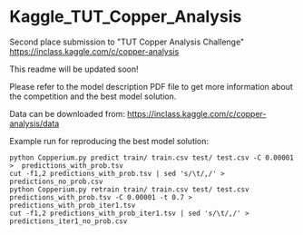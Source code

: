 # Kaggle_TUT_Copper_Analysis
Second place submission to "TUT Copper Analysis Challenge" https://inclass.kaggle.com/c/copper-analysis

This readme will be updated soon!

Please refer to the model description PDF file to get more information about the competition and the best model solution.

Data can be downloaded from: https://inclass.kaggle.com/c/copper-analysis/data

Example run for reproducing the best model solution:

    python Copperium.py predict train/ train.csv test/ test.csv -C 0.00001 >  predictions_with_prob.tsv
    cut -f1,2 predictions_with_prob.tsv | sed 's/\t/,/' > predictions_no_prob.csv
    python Copperium.py retrain train/ train.csv test/ test.csv predictions_with_prob.tsv -C 0.00001 -t 0.7 >  predictions_with_prob_iter1.tsv
    cut -f1,2 predictions_with_prob_iter1.tsv | sed 's/\t/,/' > predictions_iter1_no_prob.csv